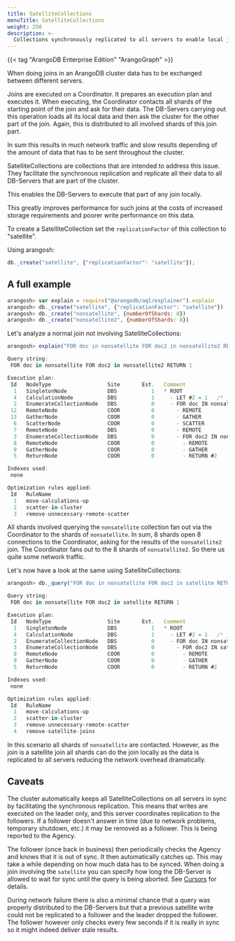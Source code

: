 ```yaml
---
title: SatelliteCollections
menuTitle: SatelliteCollections
weight: 250
description: >-
  Collections synchronously replicated to all servers to enable local joins
---
```

{{< tag "ArangoDB Enterprise Edition" "ArangoGraph" >}}

When doing joins in an ArangoDB cluster data has to be exchanged between different servers.

Joins are executed on a Coordinator. It prepares an execution plan
and executes it. When executing, the Coordinator contacts all shards of the
starting point of the join and ask for their data. The DB-Servers carrying
out this operation loads all its local data and then ask the cluster for
the other part of the join. Again, this is distributed to all involved shards
of this join part.

In sum this results in much network traffic and slow results depending of the
amount of data that has to be sent throughout the cluster.

SatelliteCollections are collections that are intended to address this issue.
They facilitate the synchronous replication and replicate all their data
to all DB-Servers that are part of the cluster.

This enables the DB-Servers to execute that part of any join locally.

This greatly improves performance for such joins at the costs of increased
storage requirements and poorer write performance on this data.

To create a SatelliteCollection set the `replicationFactor` of this collection
to "satellite".

Using arangosh:

```js
db._create("satellite", {"replicationFactor": "satellite"});
```

## A full example

```js
arangosh> var explain = require("@arangodb/aql/explainer").explain
arangosh> db._create("satellite", {"replicationFactor": "satellite"})
arangosh> db._create("nonsatellite", {numberOfShards: 8})
arangosh> db._create("nonsatellite2", {numberOfShards: 8})
```

Let's analyze a normal join not involving SatelliteCollections:

```js
arangosh> explain("FOR doc in nonsatellite FOR doc2 in nonsatellite2 RETURN 1")

Query string:
 FOR doc in nonsatellite FOR doc2 in nonsatellite2 RETURN 1

Execution plan:
 Id   NodeType                  Site       Est.   Comment
  1   SingletonNode             DBS           1   * ROOT
  4   CalculationNode           DBS           1     - LET #2 = 1   /* json expression */   /* const assignment */
  2   EnumerateCollectionNode   DBS           0     - FOR doc IN nonsatellite   /* full collection scan */
 12   RemoteNode                COOR          0       - REMOTE
 13   GatherNode                COOR          0       - GATHER
  6   ScatterNode               COOR          0       - SCATTER
  7   RemoteNode                DBS           0       - REMOTE
  3   EnumerateCollectionNode   DBS           0       - FOR doc2 IN nonsatellite2   /* full collection scan */
  8   RemoteNode                COOR          0         - REMOTE
  9   GatherNode                COOR          0         - GATHER
  5   ReturnNode                COOR          0         - RETURN #2

Indexes used:
 none

Optimization rules applied:
 Id   RuleName
  1   move-calculations-up
  2   scatter-in-cluster
  3   remove-unnecessary-remote-scatter
```

All shards involved querying the `nonsatellite` collection fan out via the
Coordinator to the shards of `nonsatellite`. In sum, 8 shards open 8 connections
to the Coordinator, asking for the results of the `nonsatellite2` join. The Coordinator
fans out to the 8 shards of `nonsatellite2`. So there us quite some
network traffic.

Let's now have a look at the same using SatelliteCollections:

```js
arangosh> db._query("FOR doc in nonsatellite FOR doc2 in satellite RETURN 1")

Query string:
 FOR doc in nonsatellite FOR doc2 in satellite RETURN 1

Execution plan:
 Id   NodeType                  Site       Est.   Comment
  1   SingletonNode             DBS           1   * ROOT
  4   CalculationNode           DBS           1     - LET #2 = 1   /* json expression */   /* const assignment */
  2   EnumerateCollectionNode   DBS           0     - FOR doc IN nonsatellite   /* full collection scan */
  3   EnumerateCollectionNode   DBS           0       - FOR doc2 IN satellite   /* full collection scan, satellite */
  8   RemoteNode                COOR          0         - REMOTE
  9   GatherNode                COOR          0         - GATHER
  5   ReturnNode                COOR          0         - RETURN #2

Indexes used:
 none

Optimization rules applied:
 Id   RuleName
  1   move-calculations-up
  2   scatter-in-cluster
  3   remove-unnecessary-remote-scatter
  4   remove-satellite-joins
```

In this scenario all shards of `nonsatellite` are contacted. However,
as the join is a satellite join all shards can do the join locally
as the data is replicated to all servers reducing the network overhead
dramatically.

## Caveats

The cluster automatically keeps all SatelliteCollections on all servers in sync
by facilitating the synchronous replication. This means that writes are executed
on the leader only, and this server coordinates replication to the followers.
If a follower doesn't answer in time (due to network problems, temporary shutdown, etc.)
it may be removed as a follower. This is being reported to the Agency.

The follower (once back in business) then periodically checks the Agency and knows
that it is out of sync. It then automatically catches up. This may take a while
depending on how much data has to be synced. When doing a join involving the `satellite`
you can specify how long the DB-Server is allowed to wait for sync until the query
is being aborted. See [Cursors](http-api/queries/aql-queries.md#create-a-cursor) for details.

During network failure there is also a minimal chance that a query was properly
distributed to the DB-Servers but that a previous satellite write could not be
replicated to a follower and the leader dropped the follower. The follower however
only checks every few seconds if it is really in sync so it might indeed deliver
stale results.
